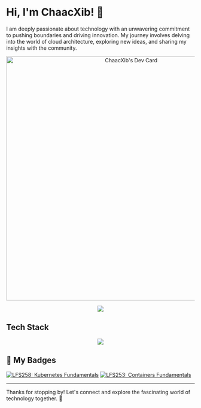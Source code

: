 # Hi, I'm ChaacXib! 👋

I am deeply passionate about technology with an unwavering commitment to pushing boundaries and driving innovation. My journey involves delving into the world of cloud architecture, exploring new ideas, and sharing my insights with the community.

<p align="center">
  <a href="https://app.daily.dev/chaacxib">
    <img src="https://api.daily.dev/devcards/v2/L6eYXmPz5NfZZkjcZV4Ji.png?type=wide&r=cvi" width="652" alt="ChaacXib's Dev Card"/>
  </a>
</p>
<p align="center">
  <a href="https://github-readme-stats.vercel.app">
    <img src="https://github-readme-stats.vercel.app/api?username=chaacxib&theme=vue-dark&show_icons=true&hide_border=true&count_private=true" />
  </a>
</p>

## Tech Stack
<p align="center">
  <a href="https://skillicons.dev">
    <img src="https://skillicons.dev/icons?i=aws,py,go,rust,kubernetes,docker" />
  </a>
</p>

## 🏅 My Badges

<!--START_SECTION:badges-->
[![LFS258: Kubernetes Fundamentals](https://images.credly.com/size/110x110/images/9e4096f6-038b-4c0a-ad60-832ef84cbf14/LF_logobadge.png)](http://www.credly.com/badges/07c0dc9a-1fe3-4a4b-a718-f8b9bbf61652 "LFS258: Kubernetes Fundamentals")
[![LFS253: Containers Fundamentals](https://images.credly.com/size/110x110/images/e06d5627-5ff7-483f-b8e1-4157287ffdc2/LF_logobadge.png)](http://www.credly.com/badges/8445df71-9920-4620-8254-d02817e7ed9a "LFS253: Containers Fundamentals")
<!--END_SECTION:badges-->

---

Thanks for stopping by! Let's connect and explore the fascinating world of technology together. 🚀



<!--

Here are some ideas to get you started:

- 🔭 I’m currently working on ...
- 🌱 I’m currently learning ...
- 👯 I’m looking to collaborate on ...
- 🤔 I’m looking for help with ...
- 💬 Ask me about ...
- 📫 How to reach me: ...
- 😄 Pronouns: ...
- ⚡ Fun fact: ...
-->
